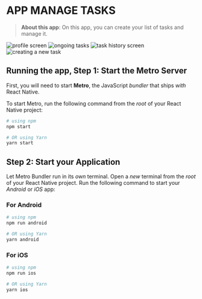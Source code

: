 # APP MANAGE TASKS

>**About this app**:
On this app, you can create your list of tasks and manage it.  

![profile screen](./src/assets/profile.png)
![ongoing tasks](./src/assets/task_list.png)
![task history screen](./src/assets/task_history.png)
![creating a new task](./src/assets/create_task.png)

## Running the app, Step 1: Start the Metro Server

First, you will need to start **Metro**, the JavaScript _bundler_ that ships _with_ React Native.

To start Metro, run the following command from the _root_ of your React Native project:

```bash
# using npm
npm start

# OR using Yarn
yarn start
```

## Step 2: Start your Application

Let Metro Bundler run in its _own_ terminal. Open a _new_ terminal from the _root_ of your React Native project. Run the following command to start your _Android_ or _iOS_ app:

### For Android

```bash
# using npm
npm run android

# OR using Yarn
yarn android
```

### For iOS

```bash
# using npm
npm run ios

# OR using Yarn
yarn ios
```
